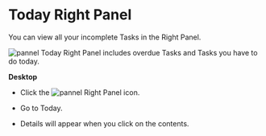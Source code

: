 # Today Right Panel

 You can view all your incomplete Tasks in the Right Panel.

 ![pannel](https://files.swit.io/help_image/GS_10_Today.png) Today Right Panel includes overdue Tasks and Tasks you have to do today.

   


**Desktop** 

* Click the ![pannel](https://files.swit.io/help_image/FB_IN1_Panel.png) Right Panel icon.


* Go to Today.


* Details will appear when you click on the contents.
  
